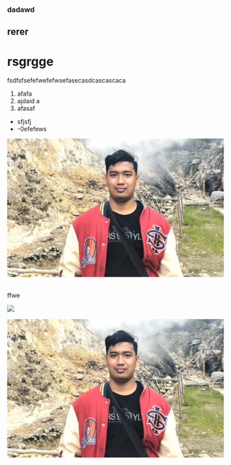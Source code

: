 ### dadawd

## rerer

# rsgrgge

fsdfsfsefefwefefwsefasecasdcascascaca

1. afafa
2. ajdaid a
3. afasaf

* sfjsfj
* -0efefews

![alt text](https://github.com/AshimAlFarizi/Project_Data_Engineering_SQL/blob/main/ADVANCED/WhatsApp%20Image%202024-11-15%20at%2010.49.14_9775a6dd.jpg?raw=true)
<br><br>

ffwe

<img src="ADVANCED/WhatsApp Image 2024-11-15 at 10.49.14_9775a6dd.png">

![alt text](https://github.com/AshimAlFarizi/Project_Data_Engineering_SQL/blob/dbb66584ea85d5a9b8e0a2db0c1ce7bb9710b396/ADVANCED/WhatsApp%20Image%202024-11-15%20at%2010.49.14_9775a6dd.jpg?raw=true)

